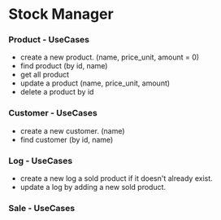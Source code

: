 # Stock Manager

### Product - UseCases

- create a new product. (name, price_unit, amount = 0)
- find product (by id, name)
- get all product
- update a product (name, price_unit, amount)
- delete a product by id

### Customer - UseCases

- create a new customer. (name)
- find customer (by id, name)

### Log - UseCases

- create a new log a sold product if it doesn't already exist.
- update a log by adding a new sold product.

### Sale - UseCases
